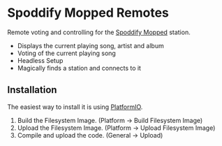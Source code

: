 # Spoddify Mopped Remotes

Remote voting and controlling for the [Spoddify Mopped](https://github.com/spoddify-mopped/spoddify-mopped) station.

- Displays the current playing song, artist and album
- Voting of the current playing song
- Headless Setup
- Magically finds a station and connects to it

## Installation

The easiest way to install it is using [PlatformIO](https://platformio.org/).

1. Build the Filesystem Image. (Platform -> Build Filesystem Image)
2. Upload the Filesystem Image. (Platform -> Upload Filesystem Image)
3. Compile and upload the code. (General -> Upload)
